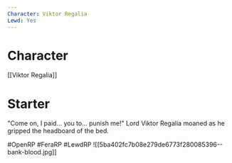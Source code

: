 ```yaml
---
Character: Viktor Regalia
Lewd: Yes
---
```

# Character
[[Viktor Regalia]]

# Starter
"Come on, I paid... you to... punish me!" Lord Viktor Regalia moaned as he gripped the headboard of the bed.

#OpenRP #FeraRP #LewdRP 
![[5ba402fc7b08e279de6773f280085396--bank-blood.jpg]]